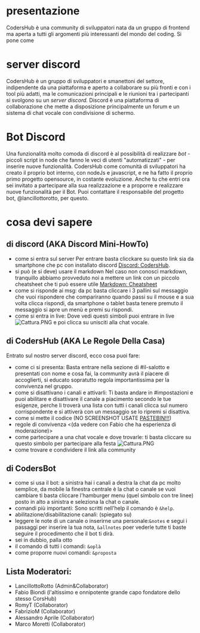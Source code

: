# presentazione 

CodersHub è una community di sviluppatori nata da un gruppo di frontend ma aperta a tutti gli argomenti più interessanti del mondo del coding.
Si pone come

# server discord

CodersHub è un gruppo di sviluppatori e smanettoni del settore, indipendente da una piattaforma e aperto a collaborare su più fronti e con i tool più adatti, ma le comunicazioni principali e le riunioni tra i partecipanti si svolgono su un _server discord._
Discord è una piattaforma di collaborazione che mette a disposizione principalmente un forum e un sistema di chat vocale con condivisione di schermo.

# Bot Discord

Una funzionalità molto comoda di discord è al possibilità di realizzare _bot_ - piccoli script in node che fanno le veci di utenti "automatizzati" - per inserire nuove funzionalità.
CodersHub come comunità di sviluppatori ha creato il proprio bot interno, con nodeJs e javascript, e ne ha fatto il proprio primo progetto opensource, in costante evoluzione. Anche tu che entri ora sei invitato a partecipare alla sua realizzazione e a proporre e realizzare nuove funzionalità per il Bot. Puoi contattare il responsabile del progetto bot, @lancillottorotto, per questo.

# cosa devi sapere

## di discord (AKA Discord Mini-HowTo)

- come si entra sul server
Per entrare basta clicckare su questo link sia da smartphone che pc con installato discord [Discord: CodersHub](https://discord.gg/795uTvdRPV).
- si può (e si deve) usare il markdown
Nel caso non conosci markdown, tranquillo abbiamo provveduto noi a mettere un link con un piccolo cheatsheet che ti può essere utile [Markdown: Cheatsheet](https://guides.github.com/features/mastering-markdown/)
- come si risponde ai msg: da pc basta cliccare i 3 pallini sul messaggio che vuoi rispondere che compariranno quando passi su il mouse e a sua volta clicca rispondi, da smartphone o tablet basta tenere premuto il messaggio si apre un menù e premi su rispondi.
- come si entra in live: Dove vedi questi simboli puoi entrare in live ![Cattura.PNG](https://draftin.com:443/images/77931?token=k5OSWXaIuHrT0yQvkW9O0uSxB_P8rvNb67pB_IqhvLA95BVLFc-SK0BpiVAGY8Kr5c_Lk_WqHMFkRX0oxbG7beA) e poi clicca su unisciti alla chat vocale.

## di CodersHub (AKA Le Regole Della Casa)

Entrato sul nostro server discord, ecco cosa puoi fare:
- come ci si presenta: Basta entrare nella sezione di #il-salotto e presentati con nome e cosa fai, la community avrà il piacere di accoglierti, si educato sopratutto regola importantissima per la convivenza nel gruppo.
- come si disattivano i canali e attivarli: Ti basta andare in #impostazioni e puoi abilitare e disattivare il canale a piacimento secondo le tue esigenze, perche li troverà una lista con tutti i canali clicca sul numero corrispondente e si attiverà con un messaggio se lo ripremi si disattiva.
- come si mette il codice (NO SCREENSHOT USATE [PASTEBIN!!!](https://pastebin.com/))
- regole di convivenza <(da vedere con Fabio che ha esperienza di moderazione)>
- come partecipare a una chat vocale e dove trovarle: ti basta cliccare su questo simbolo per partecipare alla festa ![Cattura.PNG](https://draftin.com:443/images/77931?token=k5OSWXaIuHrT0yQvkW9O0uSxB_P8rvNb67pB_IqhvLA95BVLFc-SK0BpiVAGY8Kr5c_Lk_WqHMFkRX0oxbG7beA)
- come trovare e condividere il link alla community


## di CodersBot

- come si usa il bot: a sinistra hai i canali a destra la chat da pc molto semplice, da mobile la finestra centrale è la chat o canale se vuoi cambiare ti basta cliccare l'hamburger menu (quel simbolo con tre linee) posto in alto a sinistra e seleziona la chat o canale.
- comandi più importanti: Sono scritti nell'help il comando è `&help`.
- abilitazione/disabilitazione canali: (spiegato su)
- leggere le note di un canale o inserirne una personale:`&notes` e segui i passaggi per inserire la tua nota, `&allnotes` poer vederle tutte ti baste seguire il procedimento che il bot ti dirà.
- sei in dubbio, palla otto
- il comando di tutti i comandi: `&oplà`
- come proporre nuovi comandi: `&proposta`


## Lista Moderatori:
- LancillottoRotto (Admin&Collaborator)
- Fabio Biondi (l'altissimo e onnipotente grande capo fondatore dello stesso CorsHub)
- RomyT (Collaborator)
- FabrizioM (Collaborator)
- Alessandro Aprile (Collaborator)
- Marco Moretti (Collaborator)

